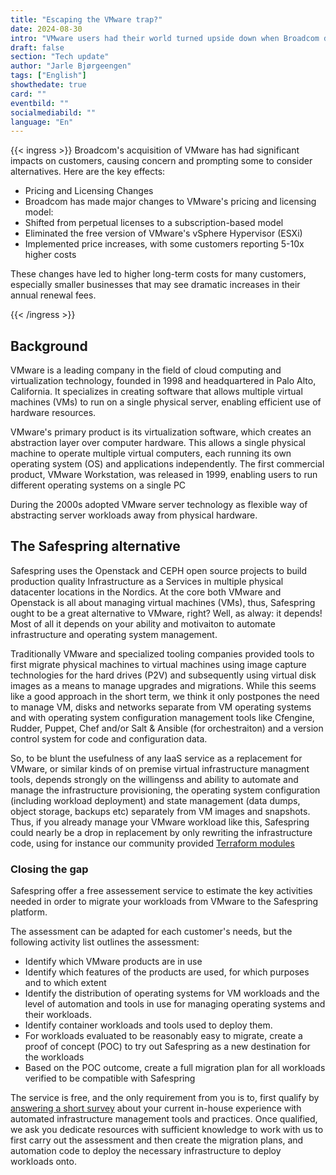 ```yaml
---
title: "Escaping the VMware trap?"
date: 2024-08-30
intro: "VMware users had their world turned upside down when Broadcom decided to rapidly  change the user terms of VMware software in 2024"
draft: false
section: "Tech update"
author: "Jarle Bjørgeengen"
tags: ["English"]
showthedate: true
card: ""
eventbild: ""
socialmediabild: ""
language: "En"
---
```



{{< ingress >}}
Broadcom's acquisition of VMware has had significant impacts on customers,
causing concern and prompting some to consider alternatives. Here are the key
effects:

* Pricing and Licensing Changes
* Broadcom has made major changes to VMware's pricing and licensing model:
* Shifted from perpetual licenses to a subscription-based model
* Eliminated the free version of VMware's vSphere Hypervisor (ESXi)
* Implemented price increases, with some customers reporting 5-10x higher costs

These changes have led to higher long-term costs for many customers, especially
smaller businesses that may see dramatic increases in their annual renewal
fees.

{{< /ingress >}}

## Background

VMware is a leading company in the field of cloud computing and virtualization
technology, founded in 1998 and headquartered in Palo Alto, California. It
specializes in creating software that allows multiple virtual machines (VMs) to
run on a single physical server, enabling efficient use of hardware resources.

VMware's primary product is its virtualization software, which creates an
abstraction layer over computer hardware. This allows a single physical machine
to operate multiple virtual computers, each running its own operating system
(OS) and applications independently. The first commercial product, VMware
Workstation, was released in 1999, enabling users to run different operating
systems on a single PC

During the 2000s adopted VMware server technology as flexible way of
abstracting server workloads away from physical hardware.

## The Safespring alternative

Safespring uses the Openstack and CEPH open source projects to build production
quality Infrastructure as a Services in multiple physical datacenter locations
in the Nordics. At the core both VMware and Openstack is all about managing
virtual machines (VMs), thus, Safespring ought to be a great alternative to
VMware, right? Well, as alway: it depends! Most of all it depends on your
ability and motivaiton to automate infrastructure and operating system
management.

Traditionally VMware and specialized tooling companies provided tools to first
migrate physical machines to virtual machines using image capture technologies
for the hard drives (P2V) and subsequently using virtual disk images as a means to
manage upgrades and migrations. While this seems like a good approach in the
short term, we think it only postpones the need to manage VM, disks and
networks separate from VM operating systems and with operating system
configuration management tools like Cfengine, Rudder, Puppet, Chef and/or Salt
& Ansible (for orchestraiton) and a version control system for code and
configuration data.

So, to be blunt the usefulness of any IaaS service as a replacement for VMware, or
similar kinds of on premise virtual infrastructure managment tools, depends
strongly on the willingenss and ability to automate and manage the
infrastructure provisioning, the operating system configuration (including
workload deployment) and state management (data dumps, object storage, backups
etc) separately from VM images and snapshots. Thus, if you already manage your
VMware workload like this, Safespring could nearly be a drop in replacement by
only rewriting the infrastructure code, using for instance our community
provided [Terraform modules][tfmodulesblog]

### Closing the gap

Safespring offer a free assessement service to estimate the key activities
needed in order to migrate your workloads from VMware to the Safespring
platform.

The assessment can be adapted for each customer's needs, but the following
activity list outlines the assessment:

* Identify which VMware products are in use
* Identify which features of the products are used, for which purposes and to which extent
* Identify the distribution of operating systems for VM workloads and the level
  of automation and tools in use for managing operating systems and their workloads.
* Identify container workloads and tools used to deploy them.
* For workloads evaluated to be reasonably easy to migrate, create a proof of
  concept (POC) to try out Safespring as a new destination for the workloads
* Based on the POC outcome, create a full migration plan for all workloads
  verified to be compatible with Safespring

The service is free, and the only requirement from you is to, first qualify by
[answering a short survey][survey] about your current in-house experience with
automated infrastructure management tools and practices. Once qualified, we ask
you dedicate resources with sufficient knowledge to work with us to first
carry out the assessment and then create the migration plans, and automation
code to deploy the necessary infrastructure to deploy workloads onto.

[tfmodulesblog]: https://www.safespring.com/blogg/2022/2022-03-terraform-module/
[survey]: https://next.safespring.com/apps/forms/s/miJx5AFAb988X5EjwCLF5LGd
